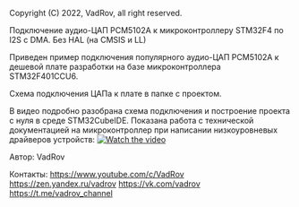  Copyright (C) 2022, VadRov, all right reserved.
 
 Подключение аудио-ЦАП PCM5102A к микроконтроллеру STM32F4 по I2S с DMA. 
 Без HAL (на CMSIS и LL)

 Приведен пример подключения популярного аудио-ЦАП PCM5102A к дешевой плате разработки на 
 базе микроконтроллера STM32F401CCU6.
 
 Схема подключения ЦАПа к плате в папке с проектом.
 
 В видео подробно разобрана схема подключения и построение проекта с нуля в среде STM32CubeIDE.
 Показана работа с технической документацией на микроконтроллер при написании низкоуровневых драйверов устройств:
 [![Watch the video](https://img.youtube.com/vi/p0IhX-XiiiQ/maxresdefault.jpg)](https://youtu.be/p0IhX-XiiiQ)
 
 Автор: VadRov
 
 Контакты:
 https://www.youtube.com/c/VadRov
 https://zen.yandex.ru/vadrov
 https://vk.com/vadrov
 https://t.me/vadrov_channel
 

 
